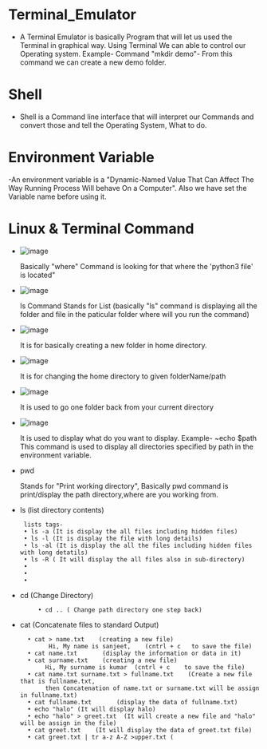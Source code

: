 #  Terminal_Emulator
 - A Terminal Emulator is basically Program that will let us used the Terminal in graphical way. Using Terminal We can able to control our Operating system.
 Example- Command "mkdir demo"- From this command we can create a new demo folder.  
#  Shell
 - Shell is a Command line interface that will interpret our Commands and convert those and tell the Operating System, What to do.

#  Environment Variable
  -An environment variable is a "Dynamic-Named Value That Can Affect The Way Running Process Will behave On a Computer". Also we have set the Variable name before using it.

#  Linux & Terminal Command
 -  ![image](https://user-images.githubusercontent.com/89514486/156747336-bfda4884-e39d-4e4f-bed9-6069b6919ae6.png)
           
      Basically "where" Command is looking for that where the 'python3 file' is located"
 - ![image](https://user-images.githubusercontent.com/89514486/156747456-0759f75f-9153-42e5-a3de-1f6e17dec6c3.png)
           
      ls Command Stands for List (basically "ls" command is displaying all the folder and file in the paticular folder where will you run the command)
      
 - ![image](https://user-images.githubusercontent.com/89514486/156866629-9b80e303-9dd2-4cbe-bcec-2ad3a00b80af.png)
 
    It is for basically creating a new folder in home directory.
    
 - ![image](https://user-images.githubusercontent.com/89514486/156866670-2846c437-d8bd-4453-93fc-d2a2ed6d08d9.png)
 
    It is for changing the home directory to given folderName/path
 - ![image](https://user-images.githubusercontent.com/89514486/156866700-9bdf11b0-2d1a-4456-b018-ff08da1944e3.png)
 
    It is used to go one folder back from your current directory
 - ![image](https://user-images.githubusercontent.com/89514486/156867236-bdbdd37a-dd3e-42f8-8cf3-2cc338a8dc59.png)
 
    It is used to display what do you want to display.
    Example- ~echo $path
              This command is used to display all directories specified by path in the environment variable.
              
  - pwd
   
    Stands for "Print working directory", Basically pwd command is print/display the path directory,where are you working from.
 
 - ls (list directory contents)
    
        lists tags-
        • ls -a (It is display the all files including hidden files)
        • ls -l (It is display the file with long details)
        • ls -al (It is display the all the files including hidden files with long detatils)
        • ls -R ( It will display the all files also in sub-directory)
        •
        •
        • 
    
 - cd (Change Directory)
              
            • cd .. ( Change path directory one step back)
             
 
 - cat (Concatenate files to standard Output)
             
         • cat > name.txt    (creating a new file)
               Hi, My name is sanjeet,    (cntrl + c   to save the file)
         • cat name.txt       (display the information or data in it)
         • cat surname.txt    (creating a new file)
              Hi, My surname is kumar  (cntrl + c    to save the file)
         • cat name.txt surname.txt > fullname.txt    (Create a new file that is fullname.txt, 
              then Concatenation of name.txt or surname.txt will be assign in fullname.txt)
         • cat fullname.txt       (display the data of fullname.txt)
         • echo "halo" (It will display halo)
         • echo "halo" > greet.txt  (It will create a new file and "halo" will be assign in the file)
         • cat greet.txt    (It will display the data of greet.txt file)
         • cat greet.txt | tr a-z A-Z >upper.txt (
         
 
